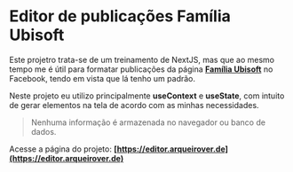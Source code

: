 # Editor de publicações Família Ubisoft

Este projetro trata-se de um treinamento de NextJS, mas que ao mesmo tempo me é útil para formatar publicações da página **[Família Ubisoft](https://www.facebook.com/familiaubisoft)** no Facebook, tendo em vista que lá tenho um padrão.

Neste projeto eu utilizo principalmente **useContext** e **useState**, com intuito de gerar elementos na tela de acordo com as minhas necessidades.

> Nenhuma informação é armazenada no navegador ou banco de dados.

Acesse a página do projeto: **[https://editor.arqueirover.de](https://editor.arqueirover.de)**
